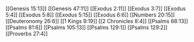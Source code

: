 [[Genesis 15:13]]
[[Genesis 47:11]]
[[Exodus 2:11]]
[[Exodus 3:7]]
[[Exodus 5:4]]
[[Exodus 5:8]]
[[Exodus 5:15]]
[[Exodus 6:6]]
[[Numbers 20:15]]
[[Deuteronomy 26:6]]
[[1 Kings 9:19]]
[[2 Chronicles 8:4]]
[[Psalms 68:13]]
[[Psalms 81:6]]
[[Psalms 105:13]]
[[Psalms 129:1]]
[[Psalms 129:2]]
[[Proverbs 27:4]]
